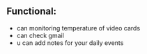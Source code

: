 ## **Functional:**

* can monitoring temperature of video cards
* can check gmail
* u can add notes for your daily events
